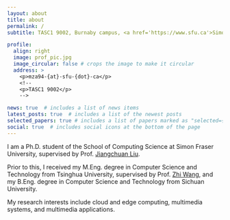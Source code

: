 ```yaml
---
layout: about
title: about
permalink: /
subtitle: TASC1 9002, Burnaby campus, <a href='https://www.sfu.ca'>Simon Fraser University</a>.

profile:
  align: right
  image: prof_pic.jpg
  image_circular: false # crops the image to make it circular
  address: >
    <p>mza94-{at}-sfu-{dot}-ca</p>
    <!--
    <p>TASC1 9002</p>
    -->

news: true  # includes a list of news items
latest_posts: true  # includes a list of the newest posts
selected_papers: true # includes a list of papers marked as "selected={true}"
social: true  # includes social icons at the bottom of the page
---
```


I am a Ph.D. student of the School of Computing Science at Simon Fraser University, supervised by Prof. [Jiangchuan Liu](https://www2.cs.sfu.ca/~jcliu/). 

Prior to this, I received my M.Eng. degree in Computer Science and Technology from Tsinghua University, supervised by Prof. [Zhi Wang](http://pages.mmlab.top), and my B.Eng. degree in Computer Science and Technology from Sichuan University. 

My research interests include cloud and edge computing, multimedia systems, and multimedia applications.

<!--- 

Write your biography here. Tell the world about yourself. Link to your favorite [subreddit](http://reddit.com). You can put a picture in, too. The code is already in, just name your picture `prof_pic.jpg` and put it in the `img/` folder.

Put your address / P.O. box / other info right below your picture. You can also disable any of these elements by editing `profile` property of the YAML header of your `_pages/about.md`. Edit `_bibliography/papers.bib` and Jekyll will render your [publications page](/al-folio/publications/) automatically.

Link to your social media connections, too. This theme is set up to use [Font Awesome icons](http://fortawesome.github.io/Font-Awesome/) and [Academicons](https://jpswalsh.github.io/academicons/), like the ones below. Add your Facebook, Twitter, LinkedIn, Google Scholar, or just disable all of them.

-->
